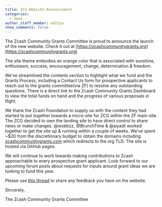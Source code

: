 ```yaml
---
title: ZCG Website Announcement
categories:
  - news
author_staff_member: aditya
show_comments: false
---
```


The Zcash Community Grants Committee is proud to announce the launch of the new website. Check it out at [https://zcashcommunitygrants.org](https://zcashcommunitygrants.org)

The site theme embodies an orange color that is associated with sunshine, enthusiasm, success, encouragement, change, determination & freedom.

We’ve streamlined the contents section to highlight what we fund and the Grants Process, including a Contact Us form for prospective applicants to reach out to the grants committee(via ZF) to resolve any outstanding questions. There is a direct link to the Zcash Community Grants Dashboard to view the total funds on hand and the progress of various proposals in flight.

We thank the Zcash Foundation to supply us with the content they had started to put together towards a micro-site for ZCG within the ZF main-site. The ZCG decided to own the landing site to have direct control to share news or make changes. @wobbzz, @BrunchTime & @aiyadt worked together to get the site up & running within a couple of weeks. We’ve spent ~$20 from the discretionary budget to obtain the domains including [zcashcommunitygrants.com](zcashcommunitygrants.com) which redirects to the org TLD. The site is hosted via GitHub pages.

We will continue to work towards making contributions to Zcash approachable to every prospective grant applicant. Look forward to our upcoming forum posts about requests for inputs around grant ideas we are looking to fund this year.

Please use [this thread](https://forum.zcashcommunity.com/t/zcg-website-announcement/41083) to share any feedback you have on the website.

Sincerely,

The Zcash Community Grants Committee